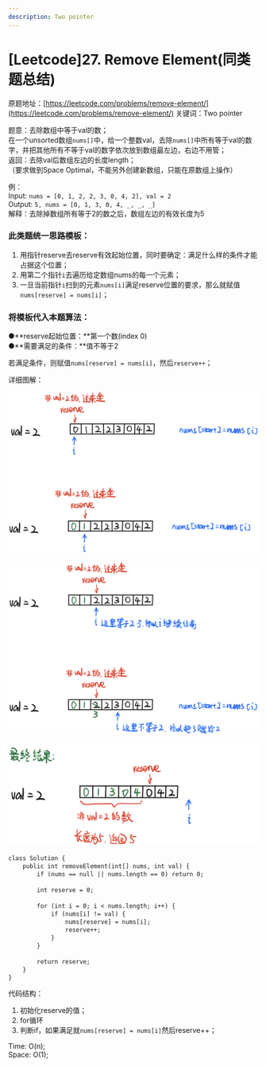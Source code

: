 ```yaml
---
description: Two pointer
---
```


# \[Leetcode\]27. Remove Element\(同类题总结\)

原题地址：[https://leetcode.com/problems/remove-element/](https://leetcode.com/problems/remove-element/) 关键词：Two pointer

题意：去除数组中等于val的数；  
在一个unsorted数组`nums[]`中，给一个整数val，去除`nums[]`中所有等于val的数字，并把其他所有不等于val的数字依次放到数组最左边，右边不用管；  
返回：去除val后数组左边的长度length；  
（要求做到Space Optimal，不能另外创建新数组，只能在原数组上操作）

例：  
Input: `nums = [0, 1, 2, 2, 3, 0, 4, 2], val = 2`   
Output: `5, nums = [0, 1, 3, 0, 4, _, _, _]`   
解释：去除掉数组所有等于2的数之后，数组左边的有效长度为5



### 此类题统一思路模板：

1. 用指针reserve去reserve有效起始位置，同时要确定：满足什么样的条件才能占据这个位置；
2. 用第二个指针`i`去遍历给定数组nums的每一个元素；
3. 一旦当前指针`i`扫到的元素`nums[i]`满足reserve位置的要求，那么就赋值`nums[reserve] = nums[i]`；



### 将模板代入本题算法：

●**reserve起始位置：**第一个数\(index 0\)  
●**需要满足的条件：**值不等于2

若满足条件，则赋值`nums[reserve] = nums[i]`，然后`reserve++`；

详细图解：

![](../.gitbook/assets/img_6373.jpg)



![](../.gitbook/assets/img_6374.jpg)



![](../.gitbook/assets/img_6376.jpg)

```text
class Solution {
    public int removeElement(int[] nums, int val) {
        if (nums == null || nums.length == 0) return 0;
        
        int reserve = 0;
        
        for (int i = 0; i < nums.length; i++) {
            if (nums[i] != val) {
                nums[reserve] = nums[i];
                reserve++;
            }
        }
        
        return reserve;
    }
}
```

代码结构：  
1. 初始化reserve的值；  
2. for循环  
3. 判断if，如果满足就`nums[reserve] = nums[i]`然后reserve++；

Time: O\(n\);  
Space: O\(1\);

